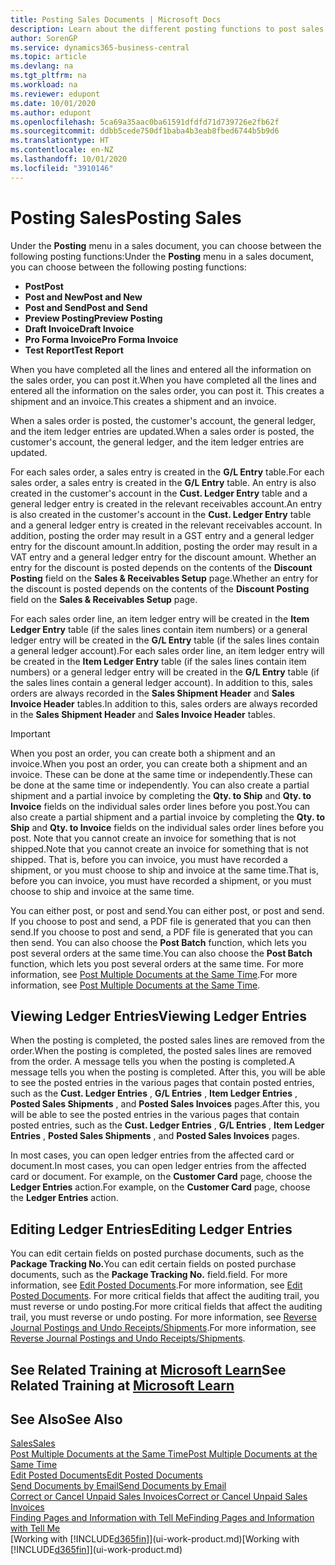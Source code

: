 ```yaml
---
title: Posting Sales Documents | Microsoft Docs
description: Learn about the different posting functions to post sales documents, and how you can update posted documents.
author: SorenGP
ms.service: dynamics365-business-central
ms.topic: article
ms.devlang: na
ms.tgt_pltfrm: na
ms.workload: na
ms.reviewer: edupont
ms.date: 10/01/2020
ms.author: edupont
ms.openlocfilehash: 5ca69a35aac0ba61591dfdfd71d739726e2fb62f
ms.sourcegitcommit: ddbb5cede750df1baba4b3eab8fbed6744b5b9d6
ms.translationtype: HT
ms.contentlocale: en-NZ
ms.lasthandoff: 10/01/2020
ms.locfileid: "3910146"
---
```

# <a name="posting-sales"></a><span data-ttu-id="cfed9-103">Posting Sales</span><span class="sxs-lookup"><span data-stu-id="cfed9-103">Posting Sales</span></span>

<span data-ttu-id="cfed9-104">Under the **Posting** menu in a sales document, you can choose between the following posting functions:</span><span class="sxs-lookup"><span data-stu-id="cfed9-104">Under the **Posting** menu in a sales document, you can choose between the following posting functions:</span></span>

* <span data-ttu-id="cfed9-105">**Post**</span><span class="sxs-lookup"><span data-stu-id="cfed9-105">**Post**</span></span>
* <span data-ttu-id="cfed9-106">**Post and New**</span><span class="sxs-lookup"><span data-stu-id="cfed9-106">**Post and New**</span></span>
* <span data-ttu-id="cfed9-107">**Post and Send**</span><span class="sxs-lookup"><span data-stu-id="cfed9-107">**Post and Send**</span></span>
* <span data-ttu-id="cfed9-108">**Preview Posting**</span><span class="sxs-lookup"><span data-stu-id="cfed9-108">**Preview Posting**</span></span>
* <span data-ttu-id="cfed9-109">**Draft Invoice**</span><span class="sxs-lookup"><span data-stu-id="cfed9-109">**Draft Invoice**</span></span>
* <span data-ttu-id="cfed9-110">**Pro Forma Invoice**</span><span class="sxs-lookup"><span data-stu-id="cfed9-110">**Pro Forma Invoice**</span></span>
* <span data-ttu-id="cfed9-111">**Test Report**</span><span class="sxs-lookup"><span data-stu-id="cfed9-111">**Test Report**</span></span>

<span data-ttu-id="cfed9-112">When you have completed all the lines and entered all the information on the sales order, you can post it.</span><span class="sxs-lookup"><span data-stu-id="cfed9-112">When you have completed all the lines and entered all the information on the sales order, you can post it.</span></span> <span data-ttu-id="cfed9-113">This creates a shipment and an invoice.</span><span class="sxs-lookup"><span data-stu-id="cfed9-113">This creates a shipment and an invoice.</span></span>

<span data-ttu-id="cfed9-114">When a sales order is posted, the customer's account, the general ledger, and the item ledger entries are updated.</span><span class="sxs-lookup"><span data-stu-id="cfed9-114">When a sales order is posted, the customer's account, the general ledger, and the item ledger entries are updated.</span></span>

<span data-ttu-id="cfed9-115">For each sales order, a sales entry is created in the **G/L Entry** table.</span><span class="sxs-lookup"><span data-stu-id="cfed9-115">For each sales order, a sales entry is created in the **G/L Entry** table.</span></span> <span data-ttu-id="cfed9-116">An entry is also created in the customer's account in the **Cust. Ledger Entry** table and a general ledger entry is created in the relevant receivables account.</span><span class="sxs-lookup"><span data-stu-id="cfed9-116">An entry is also created in the customer's account in the **Cust. Ledger Entry** table and a general ledger entry is created in the relevant receivables account.</span></span> <span data-ttu-id="cfed9-117">In addition, posting the order may result in a GST entry and a general ledger entry for the discount amount.</span><span class="sxs-lookup"><span data-stu-id="cfed9-117">In addition, posting the order may result in a VAT entry and a general ledger entry for the discount amount.</span></span> <span data-ttu-id="cfed9-118">Whether an entry for the discount is posted depends on the contents of the **Discount Posting** field on the **Sales & Receivables Setup** page.</span><span class="sxs-lookup"><span data-stu-id="cfed9-118">Whether an entry for the discount is posted depends on the contents of the **Discount Posting** field on the **Sales & Receivables Setup** page.</span></span>

<span data-ttu-id="cfed9-119">For each sales order line, an item ledger entry will be created in the **Item Ledger Entry** table (if the sales lines contain item numbers) or a general ledger entry will be created in the **G/L Entry** table (if the sales lines contain a general ledger account).</span><span class="sxs-lookup"><span data-stu-id="cfed9-119">For each sales order line, an item ledger entry will be created in the **Item Ledger Entry** table (if the sales lines contain item numbers) or a general ledger entry will be created in the **G/L Entry** table (if the sales lines contain a general ledger account).</span></span> <span data-ttu-id="cfed9-120">In addition to this, sales orders are always recorded in the **Sales Shipment Header** and **Sales Invoice Header** tables.</span><span class="sxs-lookup"><span data-stu-id="cfed9-120">In addition to this, sales orders are always recorded in the **Sales Shipment Header** and **Sales Invoice Header** tables.</span></span>

> [!IMPORTANT]  
> <span data-ttu-id="cfed9-121">When you post an order, you can create both a shipment and an invoice.</span><span class="sxs-lookup"><span data-stu-id="cfed9-121">When you post an order, you can create both a shipment and an invoice.</span></span> <span data-ttu-id="cfed9-122">These can be done at the same time or independently.</span><span class="sxs-lookup"><span data-stu-id="cfed9-122">These can be done at the same time or independently.</span></span> <span data-ttu-id="cfed9-123">You can also create a partial shipment and a partial invoice by completing the **Qty. to Ship** and **Qty. to Invoice** fields on the individual sales order lines before you post.</span><span class="sxs-lookup"><span data-stu-id="cfed9-123">You can also create a partial shipment and a partial invoice by completing the **Qty. to Ship** and **Qty. to Invoice** fields on the individual sales order lines before you post.</span></span> <span data-ttu-id="cfed9-124">Note that you cannot create an invoice for something that is not shipped.</span><span class="sxs-lookup"><span data-stu-id="cfed9-124">Note that you cannot create an invoice for something that is not shipped.</span></span> <span data-ttu-id="cfed9-125">That is, before you can invoice, you must have recorded a shipment, or you must choose to ship and invoice at the same time.</span><span class="sxs-lookup"><span data-stu-id="cfed9-125">That is, before you can invoice, you must have recorded a shipment, or you must choose to ship and invoice at the same time.</span></span>

<span data-ttu-id="cfed9-126">You can either post, or post and send.</span><span class="sxs-lookup"><span data-stu-id="cfed9-126">You can either post, or post and send.</span></span> <span data-ttu-id="cfed9-127">If you choose to post and send, a PDF file is generated that you can then send.</span><span class="sxs-lookup"><span data-stu-id="cfed9-127">If you choose to post and send, a PDF file is generated that you can then send.</span></span> <span data-ttu-id="cfed9-128">You can also choose the **Post Batch** function, which lets you post several orders at the same time.</span><span class="sxs-lookup"><span data-stu-id="cfed9-128">You can also choose the **Post Batch** function, which lets you post several orders at the same time.</span></span> <span data-ttu-id="cfed9-129">For more information, see [Post Multiple Documents at the Same Time](ui-batch-posting.md).</span><span class="sxs-lookup"><span data-stu-id="cfed9-129">For more information, see [Post Multiple Documents at the Same Time](ui-batch-posting.md).</span></span>

## <a name="viewing-ledger-entries"></a><span data-ttu-id="cfed9-130">Viewing Ledger Entries</span><span class="sxs-lookup"><span data-stu-id="cfed9-130">Viewing Ledger Entries</span></span>

<span data-ttu-id="cfed9-131">When the posting is completed, the posted sales lines are removed from the order.</span><span class="sxs-lookup"><span data-stu-id="cfed9-131">When the posting is completed, the posted sales lines are removed from the order.</span></span> <span data-ttu-id="cfed9-132">A message tells you when the posting is completed.</span><span class="sxs-lookup"><span data-stu-id="cfed9-132">A message tells you when the posting is completed.</span></span> <span data-ttu-id="cfed9-133">After this, you will be able to see the posted entries in the various pages that contain posted entries, such as the **Cust. Ledger Entries** , **G/L Entries** , **Item Ledger Entries** , **Posted Sales Shipments** , and **Posted Sales Invoices** pages.</span><span class="sxs-lookup"><span data-stu-id="cfed9-133">After this, you will be able to see the posted entries in the various pages that contain posted entries, such as the **Cust. Ledger Entries** , **G/L Entries** , **Item Ledger Entries** , **Posted Sales Shipments** , and **Posted Sales Invoices** pages.</span></span>  

<span data-ttu-id="cfed9-134">In most cases, you can open ledger entries from the affected card or document.</span><span class="sxs-lookup"><span data-stu-id="cfed9-134">In most cases, you can open ledger entries from the affected card or document.</span></span> <span data-ttu-id="cfed9-135">For example, on the **Customer Card** page, choose the **Ledger Entries** action.</span><span class="sxs-lookup"><span data-stu-id="cfed9-135">For example, on the **Customer Card** page, choose the **Ledger Entries** action.</span></span>

## <a name="editing-ledger-entries"></a><span data-ttu-id="cfed9-136">Editing Ledger Entries</span><span class="sxs-lookup"><span data-stu-id="cfed9-136">Editing Ledger Entries</span></span>

<span data-ttu-id="cfed9-137">You can edit certain fields on posted purchase documents, such as the **Package Tracking No.**</span><span class="sxs-lookup"><span data-stu-id="cfed9-137">You can edit certain fields on posted purchase documents, such as the **Package Tracking No.**</span></span> <span data-ttu-id="cfed9-138">field.</span><span class="sxs-lookup"><span data-stu-id="cfed9-138">field.</span></span> <span data-ttu-id="cfed9-139">For more information, see [Edit Posted Documents](across-edit-posted-document.md).</span><span class="sxs-lookup"><span data-stu-id="cfed9-139">For more information, see [Edit Posted Documents](across-edit-posted-document.md).</span></span> <span data-ttu-id="cfed9-140">For more critical fields that affect the auditing trail, you must reverse or undo posting.</span><span class="sxs-lookup"><span data-stu-id="cfed9-140">For more critical fields that affect the auditing trail, you must reverse or undo posting.</span></span> <span data-ttu-id="cfed9-141">For more information, see [Reverse Journal Postings and Undo Receipts/Shipments](finance-how-reverse-journal-posting.md).</span><span class="sxs-lookup"><span data-stu-id="cfed9-141">For more information, see [Reverse Journal Postings and Undo Receipts/Shipments](finance-how-reverse-journal-posting.md).</span></span>

## <a name="see-related-training-at-microsoft-learn"></a><span data-ttu-id="cfed9-142">See Related Training at [Microsoft Learn](/learn/modules/ship-invoice-items-dynamics-365-business-central/index)</span><span class="sxs-lookup"><span data-stu-id="cfed9-142">See Related Training at [Microsoft Learn](/learn/modules/ship-invoice-items-dynamics-365-business-central/index)</span></span>

## <a name="see-also"></a><span data-ttu-id="cfed9-143">See Also</span><span class="sxs-lookup"><span data-stu-id="cfed9-143">See Also</span></span>

[<span data-ttu-id="cfed9-144">Sales</span><span class="sxs-lookup"><span data-stu-id="cfed9-144">Sales</span></span>](sales-manage-sales.md)  
[<span data-ttu-id="cfed9-145">Post Multiple Documents at the Same Time</span><span class="sxs-lookup"><span data-stu-id="cfed9-145">Post Multiple Documents at the Same Time</span></span>](ui-batch-posting.md)  
[<span data-ttu-id="cfed9-146">Edit Posted Documents</span><span class="sxs-lookup"><span data-stu-id="cfed9-146">Edit Posted Documents</span></span>](across-edit-posted-document.md)  
[<span data-ttu-id="cfed9-147">Send Documents by Email</span><span class="sxs-lookup"><span data-stu-id="cfed9-147">Send Documents by Email</span></span>](ui-how-send-documents-email.md)  
[<span data-ttu-id="cfed9-148">Correct or Cancel Unpaid Sales Invoices</span><span class="sxs-lookup"><span data-stu-id="cfed9-148">Correct or Cancel Unpaid Sales Invoices</span></span>](sales-how-correct-cancel-sales-invoice.md)  
[<span data-ttu-id="cfed9-149">Finding Pages and Information with Tell Me</span><span class="sxs-lookup"><span data-stu-id="cfed9-149">Finding Pages and Information with Tell Me</span></span>](ui-search.md)  
<span data-ttu-id="cfed9-150">[Working with [!INCLUDE[d365fin](includes/d365fin_md.md)]](ui-work-product.md)</span><span class="sxs-lookup"><span data-stu-id="cfed9-150">[Working with [!INCLUDE[d365fin](includes/d365fin_md.md)]](ui-work-product.md)</span></span>
